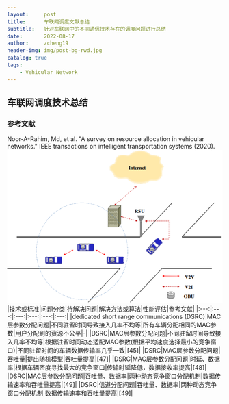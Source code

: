 ```yaml
---
layout:     post
title:      车联网调度文献总结
subtitle:   针对车联网中的不同通信技术存在的调度问题进行总结
date:       2022-08-17
author:     zcheng19
header-img: img/post-bg-rwd.jpg
catalog: true
tags:
    - Vehicular Network
---
```


## 车联网调度技术总结

### 参考文献
Noor-A-Rahim, Md, et al. "A survey on resource allocation in vehicular networks." IEEE transactions on intelligent transportation systems (2020).
![](/blog_img/RSU.png)
|技术或标准|问题分类|待解决问题|解决方法或算法|性能评估|参考文献|
|:---:|:---:|:---:|:---:|:---:|:---:|
|dedicated short range communications (DSRC)|MAC层参数分配问题|不同驻留时间导致接入几率不均等|所有车辆分配相同的MAC参数|用户分配到的资源不公平|-|
|DSRC|MAC层参数分配问题|不同驻留时间导致接入几率不均等|根据驻留时间动态适配MAC参数(根据平均速度选择最小的竞争窗口)|不同驻留时间的车辆数据传输率几乎一致|[45]|
|DSRC|MAC层参数分配问题|吞吐量|提出随机模型|吞吐量提高|[47]|
|DSRC|MAC层参数分配问题|时延、数据率|根据车辆密度寻找最大的竞争窗口|传输时延降低，数据接收率提高|[48]|
|DSRC|MAC层参数分配问题|吞吐量、数据率|两种动态竞争窗口分配机制|数据传输速率和吞吐量提高|[49]|
|DSRC|信道分配问题|吞吐量、数据率|两种动态竞争窗口分配机制|数据传输速率和吞吐量提高|[49]|

